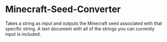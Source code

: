 # Minecraft-Seed-Converter
Takes a string as input and outputs the Minecraft seed associated with that specific string. A text document with all of the strings you can currently input is included.
